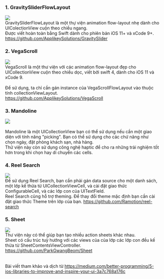 ### 1. GravitySliderFlowLayout
![](https://images.viblo.asia/0e93f712-7b0d-4929-aa0d-09cd245830c7.gif)
<br>GravitySliderFlowLayout là một thự viện animation flow-layout nhẹ dành cho UIColectionView cuộn theo chiều ngang.
<br>Được viết hoàn toàn bằng Swift dành cho phiên bản iOS 11+ và xCode 9+.
https://github.com/ApplikeySolutions/GravitySlider
### 2. VegaScroll
![](https://images.viblo.asia/0511dd66-2bbf-4b0c-ad8d-8265592cf99b.gif)
<br>VegaScroll là một thư viện với các animation flow-layout đẹp cho UICollectionView cuộn theo chiều dọc, viết bởi swift 4, dành cho iOS 11 và xCode 9.<br>
<br>Để sử dụng, ta chỉ cần gán instance của VegaScrollFlowLayout vào thuộc tính collectionViewLayout.<br>
https://github.com/ApplikeySolutions/VegaScroll
### 3. Mandoline
![](https://images.viblo.asia/10936c17-f59f-4de1-9f1c-cb490054c5d1.gif)<br>
<br>Mandoline là một UICollectionView bạn có thể sử dụng nếu cần một giao diện với tính năng "picking". Bạn có thể sử dụng cho các chứ năng như chọn ngày, đặt phòng khách sạn, nhà hàng.
<br>Thử viện này còn sử dụng công nghệ haptic để cho ra những trải nghiệm tốt hơn trong khi chọn hay di chuyển các cells.
### 4. Reel Search
![](https://images.viblo.asia/870cf1d3-026a-40cc-bf92-187bbb301782.gif)
<br>Để sử dụng Reel Search, bạn cần phải gán data source cho một danh sách, một lớp kế thừa từ UICollectionViewCell, và cài đặt giao thức ConfigurableCell, và các lớp con của UITextField.
<br>Reel Search cũng hỗ trợ theming. Để thay đổi theme mặc định bạn cần cài đặt giao thức Theme trên lớp của bạn.
https://github.com/Ramotion/reel-search
### 5. Sheet
![](https://images.viblo.asia/c7179dad-3fef-4784-a543-f787c0252be5.png)
<br>Thư viện này có thể giúp bạn tạo nhiều action sheets khác nhau.
<br>Sheet có cấu trúc tuỳ hướng với các views của của lớp các lớp con đều kế thừa từ SheetContentsViewController.
https://github.com/ParkGwangBeom/Sheet
<br>
<br>
<br>
Bài viết tham khảo và dịch từ https://medium.com/better-programming/5-ios-libraries-to-improve-and-inspire-your-ui-3a7c768a176c